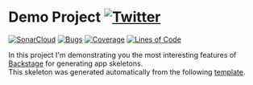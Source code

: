 #  Demo Project [![Twitter](https://img.shields.io/twitter/follow/piotr_minkowski.svg?style=social&logo=twitter&label=Follow%20Me)](https://twitter.com/piotr_minkowski)

[![SonarCloud](https://sonarcloud.io/images/project_badges/sonarcloud-black.svg)](https://sonarcloud.io/dashboard?id=piomin_rh-summit-warsaw)
[![Bugs](https://sonarcloud.io/api/project_badges/measure?project=piomin_rh-summit-warsaw&metric=bugs)](https://sonarcloud.io/dashboard?id=piomin_rh-summit-warsaw)
[![Coverage](https://sonarcloud.io/api/project_badges/measure?project=piomin_rh-summit-warsaw&metric=coverage)](https://sonarcloud.io/dashboard?id=piomin_rh-summit-warsaw)
[![Lines of Code](https://sonarcloud.io/api/project_badges/measure?project=piomin_rh-summit-warsaw&metric=ncloc)](https://sonarcloud.io/dashboard?id=piomin_rh-summit-warsaw)

In this project I'm demonstrating you the most interesting features of [Backstage](https://backstage.io/) for generating app skeletons. \
This skeleton was generated automatically from the following [template](https://github.com/piomin/backstage-templates/blob/master/templates/spring-boot-basic/template.yaml).